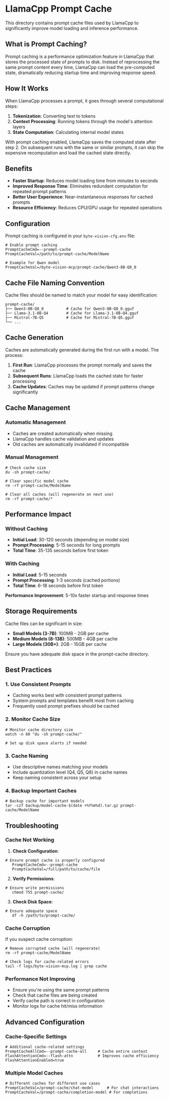 # LlamaCpp Prompt Cache

This directory contains prompt cache files used by LlamaCpp to significantly improve model loading and inference performance.

## What is Prompt Caching?

Prompt caching is a performance optimization feature in LlamaCpp that stores the processed state of prompts to disk. Instead of reprocessing the same prompt content every time, LlamaCpp can load the pre-computed state, dramatically reducing startup time and improving response speed.

## How It Works

When LlamaCpp processes a prompt, it goes through several computational steps:
1. **Tokenization**: Converting text to tokens
2. **Context Processing**: Running tokens through the model's attention layers
3. **State Computation**: Calculating internal model states

With prompt caching enabled, LlamaCpp saves the computed state after step 2. On subsequent runs with the same or similar prompts, it can skip the expensive recomputation and load the cached state directly.

## Benefits

- **Faster Startup**: Reduces model loading time from minutes to seconds
- **Improved Response Time**: Eliminates redundant computation for repeated prompt patterns
- **Better User Experience**: Near-instantaneous responses for cached prompts
- **Resource Efficiency**: Reduces CPU/GPU usage for repeated operations

## Configuration

Prompt caching is configured in your `byte-vision-cfg.env` file:

```
# Enable prompt caching
PromptCacheCmd=--prompt-cache
PromptCacheVal=/path/to/prompt-cache/ModelName

# Example for Qwen model
PromptCacheVal=/byte-vision-mcp/prompt-cache/Qwen3-8B-Q8_0
```

## Cache File Naming Convention

Cache files should be named to match your model for easy identification:

```
prompt-cache/
├── Qwen3-8B-Q8_0          # Cache for Qwen3-8B-Q8_0.gguf
├── Llama-3.1-8B-Q4        # Cache for Llama-3.1-8B-Q4.gguf
├── Mistral-7B-Q5          # Cache for Mistral-7B-Q5.gguf
└── ...
```

## Cache Generation

Caches are automatically generated during the first run with a model. The process:

1. **First Run**: LlamaCpp processes the prompt normally and saves the cache
2. **Subsequent Runs**: LlamaCpp loads the cached state for faster processing
3. **Cache Updates**: Caches may be updated if prompt patterns change significantly

## Cache Management

### Automatic Management
- Caches are created automatically when missing
- LlamaCpp handles cache validation and updates
- Old caches are automatically invalidated if incompatible

### Manual Management
```shell script
# Check cache size
du -sh prompt-cache/

# Clear specific model cache
rm -rf prompt-cache/ModelName

# Clear all caches (will regenerate on next use)
rm -rf prompt-cache/*
```


## Performance Impact

### Without Caching
- **Initial Load**: 30-120 seconds (depending on model size)
- **Prompt Processing**: 5-15 seconds for long prompts
- **Total Time**: 35-135 seconds before first token

### With Caching
- **Initial Load**: 5-15 seconds
- **Prompt Processing**: 1-3 seconds (cached portions)
- **Total Time**: 6-18 seconds before first token

**Performance Improvement**: 5-10x faster startup and response times

## Storage Requirements

Cache files can be significant in size:
- **Small Models (3-7B)**: 100MB - 2GB per cache
- **Medium Models (8-13B)**: 500MB - 4GB per cache
- **Large Models (30B+)**: 2GB - 15GB per cache

Ensure you have adequate disk space in the prompt-cache directory.

## Best Practices

### 1. Use Consistent Prompts
- Caching works best with consistent prompt patterns
- System prompts and templates benefit most from caching
- Frequently used prompt prefixes should be cached

### 2. Monitor Cache Size
```shell script
# Monitor cache directory size
watch -n 60 "du -sh prompt-cache/"

# Set up disk space alerts if needed
```


### 3. Cache Naming
- Use descriptive names matching your models
- Include quantization level (Q4, Q5, Q8) in cache names
- Keep naming consistent across your setup

### 4. Backup Important Caches
```shell script
# Backup cache for important models
tar -czf backup/model-cache-$(date +%Y%m%d).tar.gz prompt-cache/ModelName
```


## Troubleshooting

### Cache Not Working
1. **Check Configuration**:
```
# Ensure prompt cache is properly configured
   PromptCacheCmd=--prompt-cache
   PromptCacheVal=/full/path/to/cache/file
```


2. **Verify Permissions**:
```shell script
# Ensure write permissions
   chmod 755 prompt-cache/
```


3. **Check Disk Space**:
```shell script
# Ensure adequate space
   df -h /path/to/prompt-cache/
```


### Cache Corruption
If you suspect cache corruption:
```shell script
# Remove corrupted cache (will regenerate)
rm -rf prompt-cache/ModelName

# Check logs for cache-related errors
tail -f logs/byte-vision-mcp.log | grep cache
```


### Performance Not Improving
- Ensure you're using the same prompt patterns
- Check that cache files are being created
- Verify cache path is correct in configuration
- Monitor logs for cache hit/miss information

## Advanced Configuration

### Cache-Specific Settings
```
# Additional cache-related settings
PromptCacheAllCmd=--prompt-cache-all     # Cache entire context
FlashAttentionCmd=--flash-attn           # Improves cache efficiency
FlashAttentionEnabled=true
```


### Multiple Model Caches
```
# Different caches for different use cases
PromptCacheVal=/prompt-cache/chat-model      # For chat interactions
PromptCacheVal=/prompt-cache/completion-model # For completions
```
